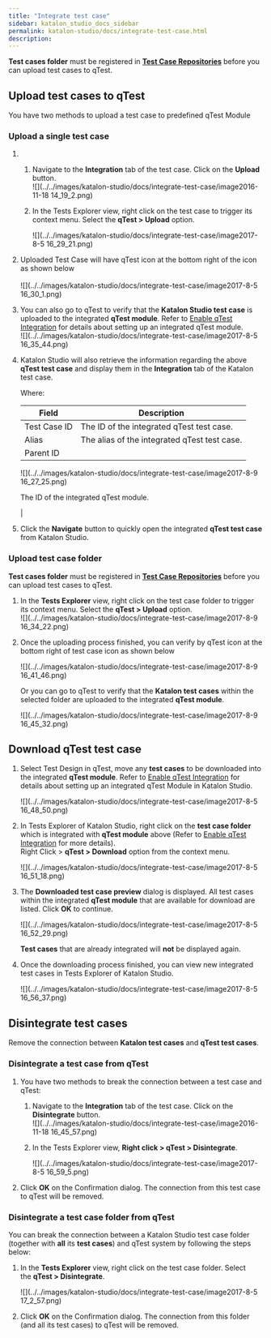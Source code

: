 ```yaml
---
title: "Integrate test case" 
sidebar: katalon_studio_docs_sidebar
permalink: katalon-studio/docs/integrate-test-case.html 
description: 
---
```

**Test cases folder** must be registered in [**Test Case Repositories**](https://docs.katalon.com/display/KD/qTest+Integration) before you can upload test cases to qTest.

Upload test cases to qTest
--------------------------

You have two methods to upload a test case to predefined qTest Module

### Upload a single test case

1.    
    1.  Navigate to the **Integration** tab of the test case. Click on the **Upload** button.  
        ![](../../images/katalon-studio/docs/integrate-test-case/image2016-11-18 14_19_2.png)  
          
        
    2.  In the Tests Explorer view, right click on the test case to trigger its context menu. Select the **qTest > Upload** option.  
          
        ![](../../images/katalon-studio/docs/integrate-test-case/image2017-8-5 16_29_21.png)  
          
        
2.  Uploaded Test Case will have qTest icon at the bottom right of the icon as shown below  
       
    ![](../../images/katalon-studio/docs/integrate-test-case/image2017-8-5 16_30_1.png)  
      
      
    
3.  You can also go to qTest to verify that the **Katalon Studio test case** is uploaded to the integrated **qTest module**. Refer to [Enable qTest Integration](/display/KD/Enable+qTest+Integration) for details about setting up an integrated qTest module.  
    ![](../../images/katalon-studio/docs/integrate-test-case/image2017-8-5 16_35_44.png)  
      
    
4.  Katalon Studio will also retrieve the information regarding the above **qTest test case** and display them in the **Integration** tab of the Katalon test case.
    
      
    Where:
    
    | Field | Description |
    | --- | --- |
    | Test Case ID | The ID of the integrated qTest test case. |
    | Alias | The alias of the integrated qTest test case. |
    | Parent ID | 
    ![](../../images/katalon-studio/docs/integrate-test-case/image2017-8-9 16_27_25.png)
    
    The ID of the integrated qTest module.
    
    
    
     |
    
      
    
5.  Click the **Navigate** button to quickly open the integrated **qTest test case** from Katalon Studio.  
      
    

### Upload test case folder

**Test cases folder** must be registered in [**Test Case Repositories**](https://docs.katalon.com/display/KD/qTest+Integration) before you can upload test cases to qTest.

1.  In the **Tests Explorer** view, right click on the test case folder to trigger its context menu. Select the **qTest > Upload** option.  
    ![](../../images/katalon-studio/docs/integrate-test-case/image2017-8-9 16_34_22.png)  
      
    
2.  Once the uploading process finished, you can verify by qTest icon at the bottom right of test case icon as shown below  
      
    ![](../../images/katalon-studio/docs/integrate-test-case/image2017-8-9 16_41_46.png)  
      
    Or you can go to qTest to verify that the **Katalon test cases** within the selected folder are uploaded to the integrated **qTest module**.  
      
    ![](../../images/katalon-studio/docs/integrate-test-case/image2017-8-9 16_45_32.png)

  

Download qTest test case
------------------------

1.  Select Test Design in qTest, move any **test cases** to be downloaded into the integrated **qTest module**. Refer to [Enable qTest Integration](/display/KD/Enable+qTest+Integration) for details about setting up an integrated qTest Module in Katalon Studio.  
      
    ![](../../images/katalon-studio/docs/integrate-test-case/image2017-8-5 16_48_50.png)  
      
    
2.  In Tests Explorer of Katalon Studio, right click on the **test case folder** which is integrated with **qTest module** above (Refer to [Enable qTest Integration](/display/KD/Enable+qTest+Integration) for more details).  
    Right Click > **qTest > Download** option from the context menu.  
      
    ![](../../images/katalon-studio/docs/integrate-test-case/image2017-8-5 16_51_18.png)  
      
    
3.  The **Downloaded test case preview** dialog is displayed. All test cases within the integrated **qTest module** that are available for download are listed. Click **OK** to continue.
    
      
    ![](../../images/katalon-studio/docs/integrate-test-case/image2017-8-5 16_52_29.png)
    
    **Test cases** that are already integrated will **not** be displayed again.
    
4.  Once the downloading process finished, you can view new integrated test cases in Tests Explorer of Katalon Studio.  
      
    ![](../../images/katalon-studio/docs/integrate-test-case/image2017-8-5 16_56_37.png)

Disintegrate test cases
-----------------------

Remove the connection between **Katalon test cases** and **qTest test cases**.

### Disintegrate a test case from qTest

1.  You have two methods to break the connection between a test case and qTest:  
      
    1.  Navigate to the **Integration** tab of the test case. Click on the **Disintegrate** button.  
        ![](../../images/katalon-studio/docs/integrate-test-case/image2016-11-18 16_45_57.png)  
          
        
    2.  In the Tests Explorer view, **Right click > qTest > Disintegrate**.  
          
        ![](../../images/katalon-studio/docs/integrate-test-case/image2017-8-5 16_59_5.png)  
          
        
2.  Click **OK** on the Confirmation dialog. The connection from this test case to qTest will be removed.  
      
    

### Disintegrate a test case folder from qTest

You can break the connection between a Katalon Studio test case folder (together with **all** its **test cases**) and qTest system by following the steps below:

1.  In the **Tests Explorer** view, right click on the test case folder. Select the **qTest > Disintegrate**.  
      
    ![](../../images/katalon-studio/docs/integrate-test-case/image2017-8-5 17_2_57.png)  
      
    
2.  Click **OK** on the Confirmation dialog. The connection from this folder (and all its test cases) to qTest will be removed.
